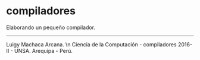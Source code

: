 # compiladores

Elaborando un pequeño compilador.

--------------------------------------------------------
Luigy Machaca Arcana. \n
Ciencia de la Computación - compiladores 2016-II - UNSA.
Arequipa - Perú.
